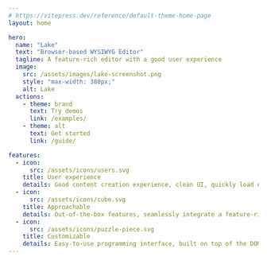 ```yaml
---
# https://vitepress.dev/reference/default-theme-home-page
layout: home

hero:
  name: "Lake"
  text: "Browser-based WYSIWYG Editor"
  tagline: A feature-rich editor with a good user experience
  image:
    src: /assets/images/lake-screenshot.png
    style: "max-width: 380px;"
    alt: Lake
  actions:
    - theme: brand
      text: Try demos
      link: /examples/
    - theme: alt
      text: Get started
      link: /guide/

features:
  - icon:
      src: /assets/icons/users.svg
    title: User experience
    details: Good content creation experience, clean UI, quickly load editor due to small size, support editing huge content
  - icon:
      src: /assets/icons/cube.svg
    title: Approachable
    details: Out-of-the-box features, seamlessly integrate a feature-rich editor into your website or app with a few lines of code
  - icon:
      src: /assets/icons/puzzle-piece.svg
    title: Customizable
    details: Easy-to-use programming interface, built on top of the DOM, able to call all browser APIs when customizing or developing plugins
---
```

